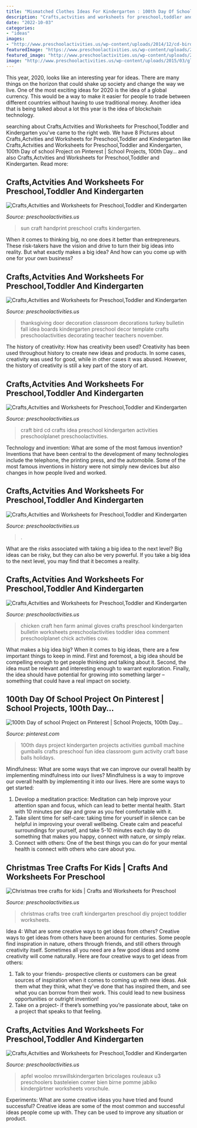 ```yaml
---
title: "Mismatched Clothes Ideas For Kindergarten : 100th Day Of School Project On Pinterest"
description: "Crafts,actvities and worksheets for preschool,toddler and kindergarten"
date: "2022-10-03"
categories:
- "ideas"
images:
- "http://www.preschoolactivities.us/wp-content/uploads/2014/12/cd-bird-craft.jpg"
featuredImage: "https://www.preschoolactivities.us/wp-content/uploads/2015/10/cupcake-door-decoration-ide-2.jpg"
featured_image: "http://www.preschoolactivities.us/wp-content/uploads/2014/12/cd-bird-craft.jpg"
image: "http://www.preschoolactivities.us/wp-content/uploads/2015/03/gloves-hen-craft.jpg"
---
```



This year, 2020, looks like an interesting year for ideas. There are many things on the horizon that could shake up society and change the way we live. One of the most exciting ideas for 2020 is the idea of a global currency. This would be a way to make it easier for people to trade between different countries without having to use traditional money. Another idea that is being talked about a lot this year is the idea of blockchain technology.

	

		
searching about Crafts,Actvities and Worksheets for Preschool,Toddler and Kindergarten you've came to the right web. We have 8 Pictures about Crafts,Actvities and Worksheets for Preschool,Toddler and Kindergarten like Crafts,Actvities and Worksheets for Preschool,Toddler and Kindergarten, 100th Day of school Project on Pinterest | School Projects, 100th Day… and also Crafts,Actvities and Worksheets for Preschool,Toddler and Kindergarten. Read more:
		
    
## Crafts,Actvities And Worksheets For Preschool,Toddler And Kindergarten

<img loading=lazy src="http://www.preschoolactivities.us/wp-content/uploads/2015/10/handprint-sun-craft.jpg" onerror="this.onerror=null;this.src='https://tse2.mm.bing.net/th?id=OIP.NP7CXoWQ4-oYwKn4ngmaZQHaHa&amp;pid=15.1';" alt="Crafts,Actvities and Worksheets for Preschool,Toddler and Kindergarten">

_Source: preschoolactivities.us_

>sun craft handprint preschool crafts kindergarten. 

	

When it comes to thinking big, no one does it better than entrepreneurs. These risk-takers have the vision and drive to turn their big ideas into reality. But what exactly makes a big idea? And how can you come up with one for your own business?

    
## Crafts,Actvities And Worksheets For Preschool,Toddler And Kindergarten

<img loading=lazy src="http://www.preschoolactivities.us/wp-content/uploads/2015/10/thanksgiving-day-door-decoration-idea-3.jpg" onerror="this.onerror=null;this.src='https://tse3.mm.bing.net/th?id=OIP.Zc6GLiWCqCnFLgM2iiRLMAHaJ3&amp;pid=15.1';" alt="Crafts,Actvities and Worksheets for Preschool,Toddler and Kindergarten">

_Source: preschoolactivities.us_

>thanksgiving door decoration classroom decorations turkey bulletin fall idea boards kindergarten preschool decor template crafts preschoolactivities decorating teacher teachers november. 

	

The history of creativity: How has creativity been used?
Creativity has been used throughout history to create new ideas and products. In some cases, creativity was used for good, while in other cases it was abused. However, the history of creativity is still a key part of the story of art.

    
## Crafts,Actvities And Worksheets For Preschool,Toddler And Kindergarten

<img loading=lazy src="http://www.preschoolactivities.us/wp-content/uploads/2014/12/cd-bird-craft.jpg" onerror="this.onerror=null;this.src='https://tse4.mm.bing.net/th?id=OIP.Jnk0GioWZ38PW2UhF_7oSAHaJ4&amp;pid=15.1';" alt="Crafts,Actvities and Worksheets for Preschool,Toddler and Kindergarten">

_Source: preschoolactivities.us_

>craft bird cd crafts idea preschool kindergarten activities preschoolplanet preschoolactivities. 

	

Technology and invention: What are some of the most famous invention?
Inventions that have been central to the development of many technologies include the telephone, the printing press, and the automobile. Some of the most famous inventions in history were not simply new devices but also changes in how people lived and worked.

    
## Crafts,Actvities And Worksheets For Preschool,Toddler And Kindergarten

<img loading=lazy src="https://www.preschoolactivities.us/wp-content/uploads/2015/10/cupcake-door-decoration-ide-2.jpg" onerror="this.onerror=null;this.src='https://tse3.mm.bing.net/th?id=OIP.9bbJ67kzTS3hQvTu7YGvSAHaJ4&amp;pid=15.1';" alt="Crafts,Actvities and Worksheets for Preschool,Toddler and Kindergarten">

_Source: preschoolactivities.us_

>. 

	

What are the risks associated with taking a big idea to the next level?
Big ideas can be risky, but they can also be very powerful. If you take a big idea to the next level, you may find that it becomes a reality.

    
## Crafts,Actvities And Worksheets For Preschool,Toddler And Kindergarten

<img loading=lazy src="http://www.preschoolactivities.us/wp-content/uploads/2015/03/gloves-hen-craft.jpg" onerror="this.onerror=null;this.src='https://tse1.mm.bing.net/th?id=OIP.LBNdXbkGb6nGFvp73H4NGwHaFj&amp;pid=15.1';" alt="Crafts,Actvities and Worksheets for Preschool,Toddler and Kindergarten">

_Source: preschoolactivities.us_

>chicken craft hen farm animal gloves crafts preschool kindergarten bulletin worksheets preschoolactivities toddler idea comment preschoolplanet chick actvities cow. 

	

What makes a big idea big?
When it comes to big ideas, there are a few important things to keep in mind. First and foremost, a big idea should be compelling enough to get people thinking and talking about it. Second, the idea must be relevant and interesting enough to warrant exploration. Finally, the idea should have potential for growing into something larger – something that could have a real impact on society.

    
## 100th Day Of School Project On Pinterest | School Projects, 100th Day…

<img loading=lazy src="https://s-media-cache-ak0.pinimg.com/originals/a4/3e/80/a43e8043a1caf60832a6415119a8e702.jpg" onerror="this.onerror=null;this.src='https://tse1.mm.bing.net/th?id=OIP.rBSJR-EdHKn-KLGUWMGL-gHaKA&amp;pid=15.1';" alt="100th Day of school Project on Pinterest | School Projects, 100th Day…">

_Source: pinterest.com_

>100th days project kindergarten projects activities gumball machine gumballs crafts preschool fun idea classroom gum activity craft base balls holidays. 

	

Mindfulness: What are some ways that we can improve our overall health by implementing mindfulness into our lives?
Mindfulness is a way to improve our overall health by implementing it into our lives. Here are some ways to get started: 
1. Develop a meditation practice: Meditation can help improve your attention span and focus, which can lead to better mental health. Start with 10 minutes per day and grow as you feel comfortable with it. 
2. Take silent time for self-care: taking time for yourself in silence can be helpful in improving your overall wellbeing. Create calm and peaceful surroundings for yourself, and take 5-10 minutes each day to do something that makes you happy, connect with nature, or simply relax. 
3. Connect with others: One of the best things you can do for your mental health is connect with others who care about you.

    
## Christmas Tree Crafts For Kids | Crafts And Worksheets For Preschool

<img loading=lazy src="http://www.preschoolactivities.us/wp-content/uploads/2014/12/best-diy-crafts-kids-christmas_06.jpg" onerror="this.onerror=null;this.src='https://tse1.mm.bing.net/th?id=OIP.7eunlUYuGcrv0uJGRVQi7AHaJa&amp;pid=15.1';" alt="Christmas tree crafts for kids | Crafts and Worksheets for Preschool">

_Source: preschoolactivities.us_

>christmas crafts tree craft kindergarten preschool diy project toddler worksheets. 

	

Idea 4: What are some creative ways to get ideas from others?
Creative ways to get ideas from others have been around for centuries. Some people find inspiration in nature, others through friends, and still others through creativity itself. Sometimes all you need are a few good ideas and some creativity will come naturally. Here are four creative ways to get ideas from others: 
1) Talk to your friends- prospective clients or customers can be great sources of inspiration when it comes to coming up with new ideas. Ask them what they think, what they’ve done that has inspired them, and see what you can borrow from their work. This could lead to new business opportunities or outright invention! 
2) Take on a project- if there’s something you’re passionate about, take on a project that speaks to that feeling.

    
## Crafts,Actvities And Worksheets For Preschool,Toddler And Kindergarten

<img loading=lazy src="https://www.preschoolactivities.us/wp-content/uploads/2015/04/Fall-Preschool-Apple-Craft-Ideas.jpg" onerror="this.onerror=null;this.src='https://tse2.mm.bing.net/th?id=OIP.3Uj4e2JMqdbLIAC09hwOqQHaGh&amp;pid=15.1';" alt="Crafts,Actvities and Worksheets for Preschool,Toddler and Kindergarten">

_Source: preschoolactivities.us_

>apfel wooloo mrswillskindergarten bricolages rouleaux u3 preschoolers basteleien comer bien birne pomme jablko kindergärtner worksheets vorschule. 

	

Experiments: What are some creative ideas you have tried and found successful?
Creative ideas are some of the most common and successful ideas people come up with. They can be used to improve any situation or product.

